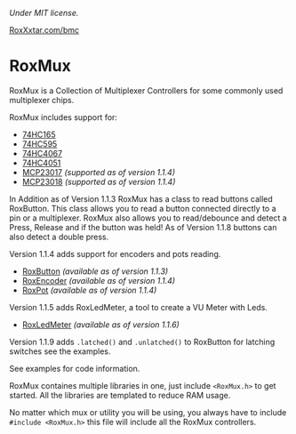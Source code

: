 *Under MIT license.*

[RoxXxtar.com/bmc](https://www.roxxxtar.com/bmc)

# RoxMux

RoxMux is a Collection of Multiplexer Controllers for some commonly used multiplexer chips.

RoxMux includes support for:

- [74HC165](docs/74HC165.md)
- [74HC595](docs/74HC595.md)
- [74HC4067](docs/74HC4067.md)
- [74HC4051](docs/74HC4067.md)
- [MCP23017](docs/MCP23017.md) *(supported as of version 1.1.4)*
- [MCP23018](docs/MCP23017.md) *(supported as of version 1.1.4)*

In Addition as of Version 1.1.3 RoxMux has a class to read buttons called RoxButton. This class
allows you to read a button connected directly to a pin or a multiplexer.
RoxMux also allows you to read/debounce and detect a Press, Release and if the button was held! As of Version 1.1.8 buttons can also detect a double press.


Version 1.1.4 adds support for encoders and pots reading.

- [RoxButton](docs/RoxButton.md) *(available as of version 1.1.3)*
- [RoxEncoder](docs/RoxEncoder.md) *(available as of version 1.1.4)*
- [RoxPot](docs/RoxPot.md) *(available as of version 1.1.4)*


Version 1.1.5 adds RoxLedMeter, a tool to create a VU Meter with Leds.

- [RoxLedMeter](docs/RoxLedMeter.md) *(available as of version 1.1.6)*

Version 1.1.9 adds `.latched()` and `.unlatched()` to RoxButton for latching switches see the examples.

See examples for code information.

RoxMux containes multiple libraries in one, just include `<RoxMux.h>` to get started. All the libraries are templated to reduce RAM usage.

No matter which mux or utility you will be using, you always have to include `#include <RoxMux.h>` this file will include all the RoxMux controllers.
